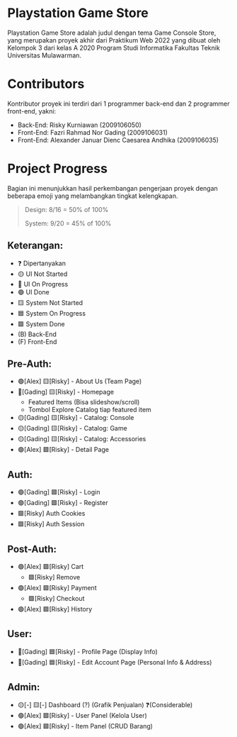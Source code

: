 # Playstation Game Store
Playstation Game Store adalah judul dengan tema Game Console Store, yang merupakan proyek akhir dari Praktikum Web 2022 yang dibuat oleh Kelompok 3 dari kelas A 2020 Program Studi Informatika Fakultas Teknik Universitas Mulawarman.

# Contributors
Kontributor proyek ini terdiri dari 1 programmer back-end dan 2 programmer front-end, yakni:
- Back-End: Risky Kurniawan (2009106050)
- Front-End: Fazri Rahmad Nor Gading (2009106031)
- Front-End: Alexander Januar Dienc Caesarea Andhika (2009106035)

# Project Progress
Bagian ini menunjukkan hasil perkembangan pengerjaan proyek dengan beberapa emoji yang melambangkan tingkat kelengkapan.

> Design: 
> 8/16 = 50% of 100%
> 
> System:
> 9/20 = 45% of 100%

## Keterangan:
- ❓ Dipertanyakan
- 🟡 UI Not Started
- 🔵 UI On Progress
- 🟢 UI Done
- 🟨 System Not Started
- 🟦 System On Progress
- 🟩 System Done
- (B) Back-End
- (F) Front-End

## Pre-Auth:
- 🟢[Alex] 🟨[Risky] - About Us (Team Page) 
- 🔵[Gading] 🟨[Risky] - Homepage
  - Featured Items (Bisa slideshow/scroll) 
  - Tombol Explore Catalog tiap featured item 
- 🟡[Gading] 🟨[Risky] - Catalog: Console
- 🟡[Gading] 🟨[Risky] - Catalog: Game 
- 🟡[Gading] 🟨[Risky] - Catalog: Accessories 
- 🟢[Alex]   🟩[Risky] - Detail Page 

## Auth:
- 🟢[Gading]   🟩[Risky] - Login
- 🟢[Gading]   🟩[Risky] - Register
- 🟩[Risky] Auth Cookies 
- 🟩[Risky] Auth Session

## Post-Auth:
- 🟢[Alex]   🟩[Risky] Cart
  - 🟩[Risky] Remove
- 🟢[Alex]   🟩[Risky] Payment
  - 🟩[Risky] Checkout
- 🟢[Alex]   🟩[Risky] History

## User:
- 🔵[Gading] 🟦[Risky] - Profile Page (Display Info) 
- 🔵[Gading] 🟦[Risky] - Edit Account Page (Personal Info & Address)

## Admin:
- 🟡[-] 🟨[-] Dashboard (?) (Grafik Penjualan) ❓(Considerable) 
- 🟢[Alex] 🟩[Risky] - User Panel (Kelola User) 
- 🟢[Alex] 🟩[Risky] - Item Panel (CRUD Barang) 

